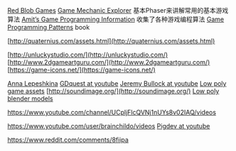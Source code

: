 [Red Blob Games](https://www.redblobgames.com/)
[Game Mechanic Explorer](https://gamemechanicexplorer.com/) 基本Phaser来讲解常用的基本游戏算法
[Amit’s Game Programming Information](http://www-cs-students.stanford.edu/~amitp/gameprog.html) 收集了各种游戏编程算法
[Game Programming Patterns](http://gameprogrammingpatterns.com/) book

[http://quaternius.com/assets.html](http://quaternius.com/assets.html)

[http://unluckystudio.com/](http://unluckystudio.com/)
[http://www.2dgameartguru.com/](http://www.2dgameartguru.com/)
[https://game-icons.net/](https://game-icons.net/)

[Anna Lepeshkina](https://www.youtube.com/channel/UCOka-ILmhM6DWaxZNNsL4tQ/videos)
[GDquest at youtube](https://www.youtube.com/channel/UCxboW7x0jZqFdvMdCFKTMsQ/videos)
[Jeremy Bullock at youtube](https://www.youtube.com/channel/UCwJw2-V5S1TkBjLQ3_Ws54g/videos)
[Low poly game assets](https://itch.io/search?q=low+poly)
[http://soundimage.org/](http://soundimage.org/)
[Low poly blender models](https://sketchfab.com/tags/low-poly-blender)

https://www.youtube.com/channel/UCpljFlcQVNj1nUYs8v02IAQ/videos

https://www.youtube.com/user/brainchildo/videos
[Pigdev at youtube](https://www.youtube.com/channel/UCFK9ZoVDqDgY6KGMcHEloFw/videos)

https://www.reddit.com/comments/8fiipa
